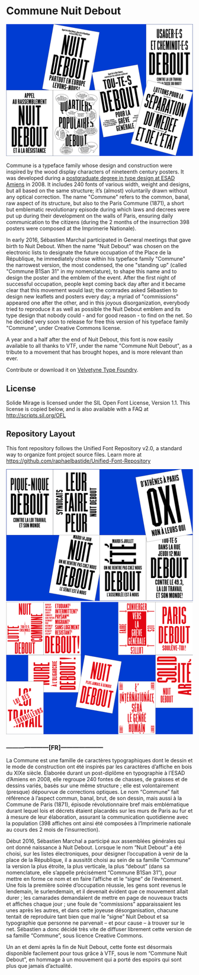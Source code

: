 # Commune Nuit Debout

![specimen1](https://github.com/velvetyne/Commune-Nuit-Debout/blob/master/documentation/CommuneND-InUse-tracts1.png)

Commune is a typeface family whose design and construction were inspired by the wood display characters of nineteenth century posters. It was developed during a [postgraduate degree in type design at ESAD Amiens](http://www.esad-amiens.fr/typographie) in 2008. It includes 240 fonts of various width, weight and designs, but all based on the same structure; it’s (almost) voluntarily drawn without any optical correction. The name "Commune" refers to the common, banal, raw aspect of its structure, but also to the Paris Commune (1871), a short but emblematic revolutionary episode during which laws and decrees were put up during their development on the walls of Paris, ensuring daily communication to the citizens (during the 2 months of the insurrection 398 posters were composed at the Imprimerie Nationale).

In early 2016, Sébastien Marchal participated in General meetings that gave birth to Nuit Debout. When the name "Nuit Debout" was chosen on the electronic lists to designate the future occupation of the Place de la République, he immediately chose within his typeface family "Commune" the narrowest version, the most condensed, the one "standing up" (called "Commune B1San 31" in my nomenclature), to shape this name and to design the poster and the emblem of the event. After the first night of successful occupation, people kept coming back day after and it became clear that this movement would last; the comrades asked Sébastien to design new leaflets and posters every day; a myriad of "commissions" appeared one after the other, and in this joyous disorganization, everybody tried to reproduce it as well as possible the Nuit Debout emblem and its type design that nobody could - and for good reason - to find on the net. So he decided very soon to release for free this version of his typeface family "Commune", under Creative Commons license.

A year and a half after the end of Nuit Debout, this font is now easily available to all thanks to VTF, under the name "Commune Nuit Debout", as a tribute to a movement that has brought hopes, and is more relevant than ever.

Contribute or download it on [Velvetyne Type Foundry](http://velvetyne.fr/fonts/commune-nuit-debout/).

## License

Solide Mirage is licensed under the SIL Open Font License, Version 1.1.
This license is copied below, and is also available with a FAQ at
http://scripts.sil.org/OFL

## Repository Layout

This font repository follows the Unified Font Repository v2.0,
a standard way to organize font project source files. Learn more at
https://github.com/raphaelbastide/Unified-Font-Repository


![specimen2](https://github.com/velvetyne/Commune-Nuit-Debout/blob/master/documentation/CommuneND-InUse-tracts2.png)
![specimen3](https://github.com/velvetyne/Commune-Nuit-Debout/blob/master/documentation/CommuneND-InUse-autocs.png)



### ———————[FR]———————

La Commune est une famille de caractères typographiques dont le dessin et le mode de construction ont été inspirés par les caractères d’affiche en bois du XIXe siècle. Élaborée durant un post-diplôme en typographie à l’ESAD d’Amiens en 2008, elle regroupe 240 fontes de chasses, de graisses et de dessins variés, basés sur une même structure ; elle est volontairement (presque) dépourvue de corrections optiques. Le nom “Commune” fait référence à l’aspect commun, banal, brut, de son dessin, mais aussi à la Commune de Paris (1871), épisode révolutionnaire bref mais emblématique durant lequel lois et décrets étaient placardés sur les murs de Paris au fur et à mesure de leur élaboration, assurant la communication quotidienne avec la population (398 affiches ont ainsi été composées à l’Imprimerie nationale au cours des 2 mois de l’insurrection).

Début 2016, Sébastien Marchal a participé aux assemblées générales qui ont donné naissance à Nuit Debout. Lorsque le nom “Nuit Debout” a été choisi, sur les listes électroniques, pour désigner l’occupation à venir de la place de la République, il a aussitôt choisi au sein de sa famille “Commune” la version la plus étroite, la plus verticale, la plus “debout” (dans sa nomenclature, elle s’appelle précisément “Commune B1San 31”), pour mettre en forme ce nom et en faire l’affiche et le “signe” de l’événement.
Une fois la première soirée d’occupation réussie, les gens sont revenus le lendemain, le surlendemain, et il devenait évident que ce mouvement allait durer ; les camarades demandaient de mettre en page de nouveaux tracts et affiches chaque jour ; une foule de “commissions” apparaissaient les unes après les autres, et dans cette joyeuse désorganisation, chacune tentait de reproduire tant bien que mal le “signe” Nuit Debout et sa typographie que personne ne parvenait – et pour cause – à trouver sur le net. Sébastien a donc décidé très vite de diffuser librement cette version de sa famille “Commune”, sous licence Creative Commons.

Un an et demi après la fin de Nuit Debout, cette fonte est désormais disponible facilement pour tous grâce à VTF, sous le nom “Commune Nuit Debout”, en hommage à un mouvement qui a porté des espoirs qui sont plus que jamais d’actualité.
